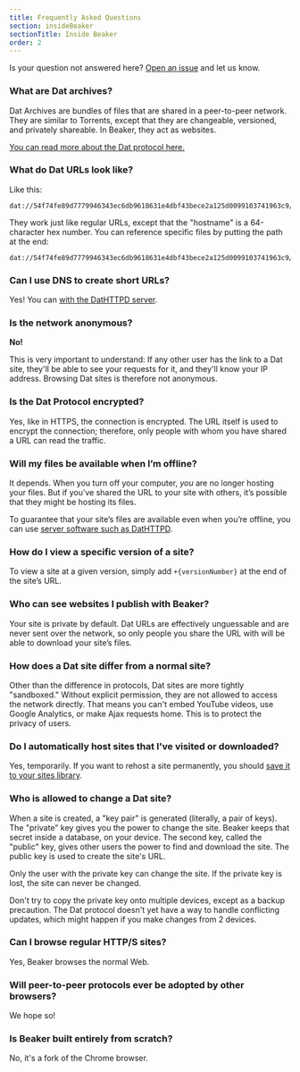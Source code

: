 ```yaml
---
title: Frequently Asked Questions
section: insideBeaker
sectionTitle: Inside Beaker
order: 2
---
```



Is your question not answered here?
[Open an issue](https://github.com/beakerbrowser/beakerbrowser.com) and let us know.

### What are Dat archives?

Dat Archives are bundles of files that are shared in a peer-to-peer network.
They are similar to Torrents, except that they are changeable, versioned, and privately shareable. In Beaker, they act as websites.

[You can read more about the Dat protocol here.](/docs/inside-beaker/dat-files-protocol.html)

### What do Dat URLs look like?

Like this:

```
dat://54f74fe89d7779946343ec6db9618631e4dbf43bece2a125d0099103741963c9/
```

They work just like regular URLs, except that the "hostname" is a 64-character hex number. You can reference specific files by putting the path at the end:

```
dat://54f74fe89d7779946343ec6db9618631e4dbf43bece2a125d0099103741963c9/index.html
```

### Can I use DNS to create short URLs?

Yes!
You can [with the DatHTTPD server](https://github.com/beakerbrowser/dathttpd).

### Is the network anonymous?

**No!**

This is very important to understand: If any other user has the link to a Dat site, they'll be able to see your requests for it, and they'll know your IP address. Browsing Dat sites is therefore not anonymous.

### Is the Dat Protocol encrypted?

Yes, like in HTTPS, the connection is encrypted.
The URL itself is used to encrypt the connection; therefore, only people with whom
you have shared a URL can read the traffic.

### Will my files be available when I’m offline?

It depends. When you turn off your computer, <em>you</em> are no longer hosting your files. But if you’ve shared the URL to your site with others, it’s possible that they might be hosting its files.

To guarantee that your site’s files are available even when you’re offline, you can use [server software such as DatHTTPD](/docs/tutorials/host-outside-of-beaker.html).

### How do I view a specific version of a site?

To view a site at a given version, simply add <code>+{versionNumber}</code> at the end of the site’s URL.

### Who can see websites I publish with Beaker?

Your site is private by default. Dat URLs are effectively unguessable and are never sent over the network, so only people you share the URL with will be able to download your site’s files.

### How does a Dat site differ from a normal site?

Other than the difference in protocols, Dat sites are more tightly "sandboxed."
Without explicit permission, they are not allowed to access the network directly.
That means you can't embed YouTube videos, use Google Analytics, or make Ajax requests home.
This is to protect the privacy of users.

### Do I automatically host sites that I've visited or downloaded?

Yes, temporarily.
If you want to rehost a site permanently, you should [save it to your sites library](/docs/howto/host.html).

### Who is allowed to change a Dat site?

When a site is created, a "key pair" is generated (literally, a pair of keys).
The "private" key gives you the power to change the site.
Beaker keeps that secret inside a database, on your device.
The second key, called the "public" key, gives other users the power to find and download the site.
The public key is used to create the site's URL.

Only the user with the private key can change the site.
If the private key is lost, the site can never be changed.

<div class="detailed-card" data-title="Beware!">
  <div class="icon"><span class="fa fa-exclamation-triangle"></span></div>
  <div class="body">
    <p>Don't try to copy the private key onto multiple devices, except as a backup precaution.
    The Dat protocol doesn't yet have a way to handle conflicting updates, which might happen if you make changes from 2 devices.</p>
  </div>
</div>

### Can I browse regular HTTP/S sites?

Yes, Beaker browses the normal Web.

### Will peer-to-peer protocols ever be adopted by other browsers?

We hope so!

### Is Beaker built entirely from scratch?

No, it's a fork of the Chrome browser.